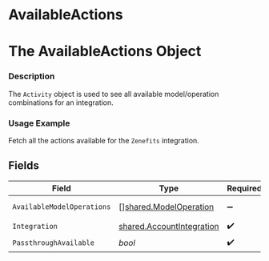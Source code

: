 # AvailableActions

# The AvailableActions Object
### Description
The `Activity` object is used to see all available model/operation combinations for an integration.

### Usage Example
Fetch all the actions available for the `Zenefits` integration.


## Fields

| Field                                                                  | Type                                                                   | Required                                                               | Description                                                            | Example                                                                |
| ---------------------------------------------------------------------- | ---------------------------------------------------------------------- | ---------------------------------------------------------------------- | ---------------------------------------------------------------------- | ---------------------------------------------------------------------- |
| `AvailableModelOperations`                                             | [][shared.ModelOperation](../../models/shared/modeloperation.md)       | :heavy_minus_sign:                                                     | N/A                                                                    | [object Object]                                                        |
| `Integration`                                                          | [shared.AccountIntegration](../../models/shared/accountintegration.md) | :heavy_check_mark:                                                     | N/A                                                                    |                                                                        |
| `PassthroughAvailable`                                                 | *bool*                                                                 | :heavy_check_mark:                                                     | N/A                                                                    | true                                                                   |